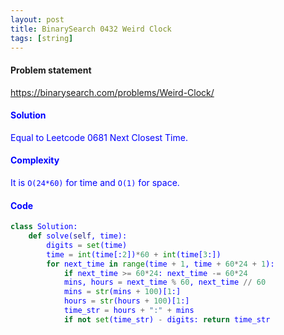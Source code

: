 ```yaml
---
layout: post
title: BinarySearch 0432 Weird Clock
tags: [string]
---
```


#### Problem statement

<a href="https://binarysearch.com/problems/Weird-Clock/"> <font color = blue>https://binarysearch.com/problems/Weird-Clock/

#### Solution
Equal to Leetcode 0681 Next Closest Time.

#### Complexity
It is `O(24*60)` for time and `O(1)` for space.

#### Code
```python
class Solution:
    def solve(self, time):
        digits = set(time)
        time = int(time[:2])*60 + int(time[3:])
        for next_time in range(time + 1, time + 60*24 + 1):
            if next_time >= 60*24: next_time -= 60*24
            mins, hours = next_time % 60, next_time // 60
            mins = str(mins + 100)[1:]
            hours = str(hours + 100)[1:]
            time_str = hours + ":" + mins
            if not set(time_str) - digits: return time_str
```

